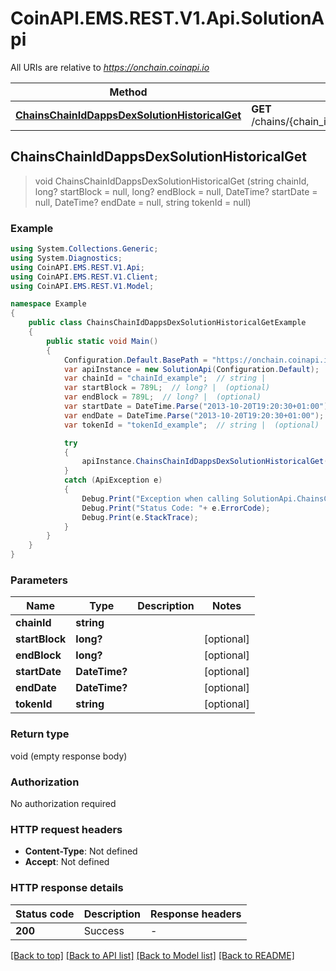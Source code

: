 # CoinAPI.EMS.REST.V1.Api.SolutionApi

All URIs are relative to *https://onchain.coinapi.io*

Method | HTTP request | Description
------------- | ------------- | -------------
[**ChainsChainIdDappsDexSolutionHistoricalGet**](SolutionApi.md#chainschainiddappsdexsolutionhistoricalget) | **GET** /chains/{chain_id}/dapps/dex/solution/historical | 



## ChainsChainIdDappsDexSolutionHistoricalGet

> void ChainsChainIdDappsDexSolutionHistoricalGet (string chainId, long? startBlock = null, long? endBlock = null, DateTime? startDate = null, DateTime? endDate = null, string tokenId = null)



### Example

```csharp
using System.Collections.Generic;
using System.Diagnostics;
using CoinAPI.EMS.REST.V1.Api;
using CoinAPI.EMS.REST.V1.Client;
using CoinAPI.EMS.REST.V1.Model;

namespace Example
{
    public class ChainsChainIdDappsDexSolutionHistoricalGetExample
    {
        public static void Main()
        {
            Configuration.Default.BasePath = "https://onchain.coinapi.io";
            var apiInstance = new SolutionApi(Configuration.Default);
            var chainId = "chainId_example";  // string | 
            var startBlock = 789L;  // long? |  (optional) 
            var endBlock = 789L;  // long? |  (optional) 
            var startDate = DateTime.Parse("2013-10-20T19:20:30+01:00");  // DateTime? |  (optional) 
            var endDate = DateTime.Parse("2013-10-20T19:20:30+01:00");  // DateTime? |  (optional) 
            var tokenId = "tokenId_example";  // string |  (optional) 

            try
            {
                apiInstance.ChainsChainIdDappsDexSolutionHistoricalGet(chainId, startBlock, endBlock, startDate, endDate, tokenId);
            }
            catch (ApiException e)
            {
                Debug.Print("Exception when calling SolutionApi.ChainsChainIdDappsDexSolutionHistoricalGet: " + e.Message );
                Debug.Print("Status Code: "+ e.ErrorCode);
                Debug.Print(e.StackTrace);
            }
        }
    }
}
```

### Parameters


Name | Type | Description  | Notes
------------- | ------------- | ------------- | -------------
 **chainId** | **string**|  | 
 **startBlock** | **long?**|  | [optional] 
 **endBlock** | **long?**|  | [optional] 
 **startDate** | **DateTime?**|  | [optional] 
 **endDate** | **DateTime?**|  | [optional] 
 **tokenId** | **string**|  | [optional] 

### Return type

void (empty response body)

### Authorization

No authorization required

### HTTP request headers

- **Content-Type**: Not defined
- **Accept**: Not defined


### HTTP response details
| Status code | Description | Response headers |
|-------------|-------------|------------------|
| **200** | Success |  -  |

[[Back to top]](#)
[[Back to API list]](../README.md#documentation-for-api-endpoints)
[[Back to Model list]](../README.md#documentation-for-models)
[[Back to README]](../README.md)

